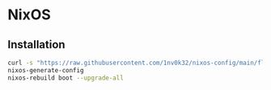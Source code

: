 # NixOS

## Installation

```sh
curl -s "https://raw.githubusercontent.com/1nv0k32/nixos-config/main/flakes/flake.nix?token=$(date +%s)" -o /etc/nixos/flake.nix
nixos-generate-config
nixos-rebuild boot --upgrade-all
```
